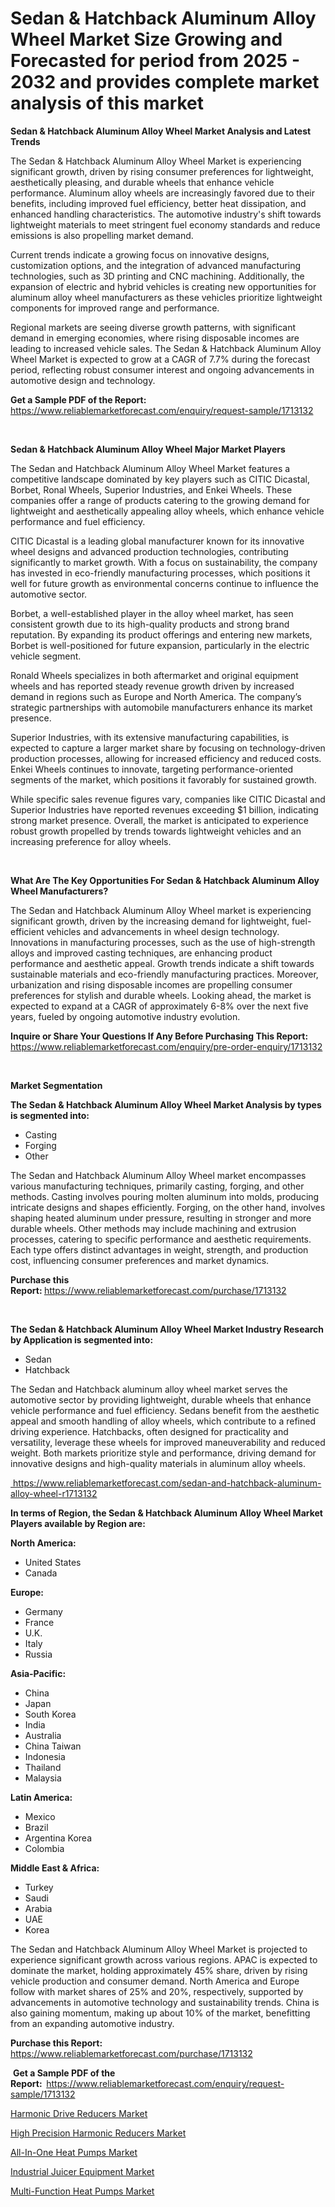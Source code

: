 <p><h1>Sedan & Hatchback Aluminum Alloy Wheel Market Size Growing and Forecasted for period from 2025 - 2032 and provides complete market analysis of this market</h1></p><p><strong>Sedan & Hatchback Aluminum Alloy Wheel Market Analysis and Latest Trends</strong></p>
<p><p>The Sedan & Hatchback Aluminum Alloy Wheel Market is experiencing significant growth, driven by rising consumer preferences for lightweight, aesthetically pleasing, and durable wheels that enhance vehicle performance. Aluminum alloy wheels are increasingly favored due to their benefits, including improved fuel efficiency, better heat dissipation, and enhanced handling characteristics. The automotive industry's shift towards lightweight materials to meet stringent fuel economy standards and reduce emissions is also propelling market demand.</p><p>Current trends indicate a growing focus on innovative designs, customization options, and the integration of advanced manufacturing technologies, such as 3D printing and CNC machining. Additionally, the expansion of electric and hybrid vehicles is creating new opportunities for aluminum alloy wheel manufacturers as these vehicles prioritize lightweight components for improved range and performance.</p><p>Regional markets are seeing diverse growth patterns, with significant demand in emerging economies, where rising disposable incomes are leading to increased vehicle sales. The Sedan & Hatchback Aluminum Alloy Wheel Market is expected to grow at a CAGR of 7.7% during the forecast period, reflecting robust consumer interest and ongoing advancements in automotive design and technology.</p></p>
<p><strong>Get a Sample PDF of the Report:&nbsp;</strong> <a href="https://www.reliablemarketforecast.com/enquiry/request-sample/1713132?utm_campaign=2011&utm_medium=2&utm_source=Github&utm_content=ia&utm_term=11012025&utm_id=sedan-hatchback-aluminum-alloy-wheel">https://www.reliablemarketforecast.com/enquiry/request-sample/1713132</a></p>
<p>&nbsp;</p>
<p><strong>Sedan & Hatchback Aluminum Alloy Wheel Major Market Players</strong></p>
<p><p>The Sedan and Hatchback Aluminum Alloy Wheel Market features a competitive landscape dominated by key players such as CITIC Dicastal, Borbet, Ronal Wheels, Superior Industries, and Enkei Wheels. These companies offer a range of products catering to the growing demand for lightweight and aesthetically appealing alloy wheels, which enhance vehicle performance and fuel efficiency.</p><p>CITIC Dicastal is a leading global manufacturer known for its innovative wheel designs and advanced production technologies, contributing significantly to market growth. With a focus on sustainability, the company has invested in eco-friendly manufacturing processes, which positions it well for future growth as environmental concerns continue to influence the automotive sector.</p><p>Borbet, a well-established player in the alloy wheel market, has seen consistent growth due to its high-quality products and strong brand reputation. By expanding its product offerings and entering new markets, Borbet is well-positioned for future expansion, particularly in the electric vehicle segment.</p><p>Ronald Wheels specializes in both aftermarket and original equipment wheels and has reported steady revenue growth driven by increased demand in regions such as Europe and North America. The company’s strategic partnerships with automobile manufacturers enhance its market presence.</p><p>Superior Industries, with its extensive manufacturing capabilities, is expected to capture a larger market share by focusing on technology-driven production processes, allowing for increased efficiency and reduced costs. Enkei Wheels continues to innovate, targeting performance-oriented segments of the market, which positions it favorably for sustained growth.</p><p>While specific sales revenue figures vary, companies like CITIC Dicastal and Superior Industries have reported revenues exceeding $1 billion, indicating strong market presence. Overall, the market is anticipated to experience robust growth propelled by trends towards lightweight vehicles and an increasing preference for alloy wheels.</p></p>
<p>&nbsp;</p>
<p><strong>What Are The Key Opportunities For Sedan & Hatchback Aluminum Alloy Wheel Manufacturers?</strong></p>
<p><p>The Sedan and Hatchback Aluminum Alloy Wheel market is experiencing significant growth, driven by the increasing demand for lightweight, fuel-efficient vehicles and advancements in wheel design technology. Innovations in manufacturing processes, such as the use of high-strength alloys and improved casting techniques, are enhancing product performance and aesthetic appeal. Growth trends indicate a shift towards sustainable materials and eco-friendly manufacturing practices. Moreover, urbanization and rising disposable incomes are propelling consumer preferences for stylish and durable wheels. Looking ahead, the market is expected to expand at a CAGR of approximately 6-8% over the next five years, fueled by ongoing automotive industry evolution.</p></p>
<p><strong>Inquire or Share Your Questions If Any Before Purchasing This Report:</strong> <a href="https://www.reliablemarketforecast.com/enquiry/pre-order-enquiry/1713132?utm_campaign=2011&utm_medium=2&utm_source=Github&utm_content=ia&utm_term=11012025&utm_id=sedan-hatchback-aluminum-alloy-wheel">https://www.reliablemarketforecast.com/enquiry/pre-order-enquiry/1713132</a></p>
<p>&nbsp;</p>
<p><strong>Market Segmentation</strong></p>
<p><strong>The Sedan & Hatchback Aluminum Alloy Wheel Market Analysis by types is segmented into:</strong></p>
<p><ul><li>Casting</li><li>Forging</li><li>Other</li></ul></p>
<p><p>The Sedan and Hatchback Aluminum Alloy Wheel market encompasses various manufacturing techniques, primarily casting, forging, and other methods. Casting involves pouring molten aluminum into molds, producing intricate designs and shapes efficiently. Forging, on the other hand, involves shaping heated aluminum under pressure, resulting in stronger and more durable wheels. Other methods may include machining and extrusion processes, catering to specific performance and aesthetic requirements. Each type offers distinct advantages in weight, strength, and production cost, influencing consumer preferences and market dynamics.</p></p>
<p><strong>Purchase this Report:&nbsp;</strong><a href="https://www.reliablemarketforecast.com/purchase/1713132?utm_campaign=2011&utm_medium=2&utm_source=Github&utm_content=ia&utm_term=11012025&utm_id=sedan-hatchback-aluminum-alloy-wheel">https://www.reliablemarketforecast.com/purchase/1713132</a></p>
<p>&nbsp;</p>
<p><strong>The Sedan & Hatchback Aluminum Alloy Wheel Market Industry Research by Application is segmented into:</strong></p>
<p><ul><li>Sedan</li><li>Hatchback</li></ul></p>
<p><p>The Sedan and Hatchback aluminum alloy wheel market serves the automotive sector by providing lightweight, durable wheels that enhance vehicle performance and fuel efficiency. Sedans benefit from the aesthetic appeal and smooth handling of alloy wheels, which contribute to a refined driving experience. Hatchbacks, often designed for practicality and versatility, leverage these wheels for improved maneuverability and reduced weight. Both markets prioritize style and performance, driving demand for innovative designs and high-quality materials in aluminum alloy wheels.</p></p>
<p><a href="https://www.reliablemarketforecast.com/sedan-and-hatchback-aluminum-alloy-wheel-r1713132?utm_campaign=2011&utm_medium=2&utm_source=Github&utm_content=ia&utm_term=11012025&utm_id=sedan-hatchback-aluminum-alloy-wheel">&nbsp;https://www.reliablemarketforecast.com/sedan-and-hatchback-aluminum-alloy-wheel-r1713132</a></p>
<p><strong>In terms of Region, the Sedan & Hatchback Aluminum Alloy Wheel Market Players available by Region are:</strong></p>
<p>
    <p> <strong> North America: </strong>
        <ul>
            <li>United States</li>
            <li>Canada</li>
        </ul>
        </p> 
    <p> <strong> Europe: </strong>
        <ul>
            <li>Germany</li>
            <li>France</li>
            <li>U.K.</li>
            <li>Italy</li>
            <li>Russia</li>
        </ul>
        </p> 
    <p> <strong> Asia-Pacific: </strong>
        <ul>
            <li>China</li>
            <li>Japan</li>
            <li>South Korea</li>
            <li>India</li>
            <li>Australia</li>
            <li>China Taiwan</li>
            <li>Indonesia</li>
            <li>Thailand</li>
            <li>Malaysia</li>
        </ul>
        </p> 
    <p> <strong> Latin America: </strong>
        <ul>
            <li>Mexico</li>
            <li>Brazil</li>
            <li>Argentina Korea</li>
            <li>Colombia</li>
        </ul>
        </p> 
    <p> <strong> Middle East & Africa: </strong>
        <ul>
            <li>Turkey</li>
            <li>Saudi</li>
            <li>Arabia</li>
            <li>UAE</li>
            <li>Korea</li>
        </ul>
    </p>
    </p>
<p><p>The Sedan and Hatchback Aluminum Alloy Wheel Market is projected to experience significant growth across various regions. APAC is expected to dominate the market, holding approximately 45% share, driven by rising vehicle production and consumer demand. North America and Europe follow with market shares of 25% and 20%, respectively, supported by advancements in automotive technology and sustainability trends. China is also gaining momentum, making up about 10% of the market, benefitting from an expanding automotive industry.</p></p>
<p><strong>Purchase this Report: </strong><a href="https://www.reliablemarketforecast.com/purchase/1713132?utm_campaign=2011&utm_medium=2&utm_source=Github&utm_content=ia&utm_term=11012025&utm_id=sedan-hatchback-aluminum-alloy-wheel">https://www.reliablemarketforecast.com/purchase/1713132</a></p>
<p>&nbsp;<strong>Get a Sample PDF of the Report:&nbsp;&nbsp;</strong><a href="https://www.reliablemarketforecast.com/enquiry/request-sample/1713132?utm_campaign=2011&utm_medium=2&utm_source=Github&utm_content=ia&utm_term=11012025&utm_id=sedan-hatchback-aluminum-alloy-wheel">https://www.reliablemarketforecast.com/enquiry/request-sample/1713132</a></p>
<p><strong></strong></p>
<p><p><a href="https://www.linkedin.com/pulse/harmonic-drive-reducers-market-overview-regional-outlook-competitive-yq7mf?utm_campaign=2011&utm_medium=2&utm_source=Github&utm_content=ia&utm_term=11012025&utm_id=sedan-hatchback-aluminum-alloy-wheel">Harmonic Drive Reducers Market</a></p><p><a href="https://www.linkedin.com/pulse/unpacking-high-precision-harmonic-reducers-market-growth-whats-wos0f?utm_campaign=2011&utm_medium=2&utm_source=Github&utm_content=ia&utm_term=11012025&utm_id=sedan-hatchback-aluminum-alloy-wheel">High Precision Harmonic Reducers Market</a></p><p><a href="https://www.linkedin.com/pulse/forecast-report-all-in-one-heat-pumps-industry-expected-growth-ivuxf?utm_campaign=2011&utm_medium=2&utm_source=Github&utm_content=ia&utm_term=11012025&utm_id=sedan-hatchback-aluminum-alloy-wheel">All-In-One Heat Pumps Market</a></p><p><a href="https://www.linkedin.com/pulse/future-industrial-juicer-equipment-market-whats-propelling-54-bdxhf?utm_campaign=2011&utm_medium=2&utm_source=Github&utm_content=ia&utm_term=11012025&utm_id=sedan-hatchback-aluminum-alloy-wheel">Industrial Juicer Equipment Market</a></p><p><a href="https://www.linkedin.com/pulse/multi-function-heat-pumps-market-evolution-future-outlook-forecasting-5jgff?utm_campaign=2011&utm_medium=2&utm_source=Github&utm_content=ia&utm_term=11012025&utm_id=sedan-hatchback-aluminum-alloy-wheel">Multi-Function Heat Pumps Market</a></p></p>